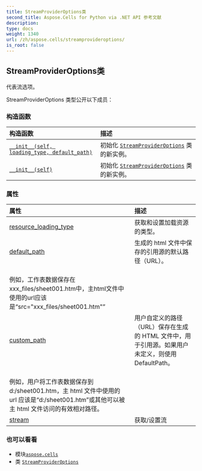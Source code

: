 ```yaml
---
title: StreamProviderOptions类
second_title: Aspose.Cells for Python via .NET API 参考文献
description:
type: docs
weight: 1340
url: /zh/aspose.cells/streamprovideroptions/
is_root: false
---
```

## StreamProviderOptions类
代表流选项。



StreamProviderOptions 类型公开以下成员：

### 构造函数
|构造函数|描述|
| :- | :- |
| [`__init__(self, loading_type, default_path)`](/cells/python-net/zh/aspose.cells/streamprovideroptions/__init__/#aspose.cells.resourceloadingtype-str) |初始化 [`StreamProviderOptions`](/cells/python-net/zh/aspose.cells/streamprovideroptions) 类的新实例。|
| [`__init__(self)`](/cells/python-net/zh/aspose.cells/streamprovideroptions/__init__/#) |初始化 [`StreamProviderOptions`](/cells/python-net/zh/aspose.cells/streamprovideroptions) 类的新实例。|


### 属性
|属性|描述|
| :- | :- |
| [resource_loading_type](/cells/python-net/zh/aspose.cells/streamprovideroptions/resource_loading_type) |获取和设置加载资源的类型。|
| [default_path](/cells/python-net/zh/aspose.cells/streamprovideroptions/default_path) |生成的 html 文件中保存的引用源的默认路径（URL）。<br/>例如，工作表数据保存在xxx_files/sheet001.htm中，主html文件中使用的url应该是“src="xxx_files/sheet001.htm"”|
| [custom_path](/cells/python-net/zh/aspose.cells/streamprovideroptions/custom_path) |用户自定义的路径（URL）保存在生成的 HTML 文件中，用于引用源。如果用户未定义，则使用 DefaultPath。<br/>例如，用户将工作表数据保存到 d:/sheet001.htm，主 html 文件中使用的 url 应该是“d:/sheet001.htm”或其他可以被主 html 文件访问的有效相对路径。|
| [stream](/cells/python-net/zh/aspose.cells/streamprovideroptions/stream) |获取/设置流|



### 也可以看看
* 模块[`aspose.cells`](..)
* 类 [`StreamProviderOptions`](/cells/python-net/zh/aspose.cells/streamprovideroptions)
